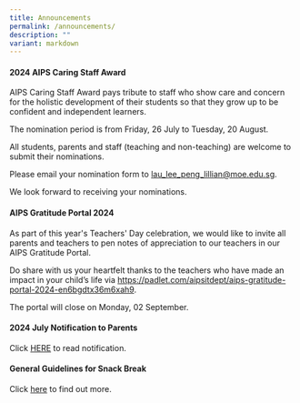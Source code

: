 ```yaml
---
title: Announcements
permalink: /announcements/
description: ""
variant: markdown
---
```

#### 2024 AIPS Caring Staff Award

AIPS Caring Staff Award pays tribute to staff who show care and concern for the holistic development of their students so that they grow up to be confident and independent learners. 

The nomination period is from Friday, 26 July to Tuesday, 20 August. 

All students, parents and staff (teaching and non-teaching) are welcome to submit their nominations. 

Please email your nomination form to lau_lee_peng_lillian@moe.edu.sg.

We look forward to receiving your nominations.


#### AIPS Gratitude Portal 2024

As part of this year's Teachers' Day celebration, we would like to invite all parents and teachers to pen notes of appreciation to our teachers in our AIPS Gratitude Portal. 

Do share with us your heartfelt thanks to the teachers who have made an impact in your child’s life via https://padlet.com/aipsitdept/aips-gratitude-portal-2024-en6bgdtx36m6xah9. 

The portal will close on Monday, 02 September.


#### 2024 July Notification to Parents

Click [HERE](/partners/resources-for-parents-students/SchoolNotificationstoparents/) to read notification.



#### General Guidelines for Snack Break

Click [here](/partners/students-and-parents-resources/generalguidelinesforsnackbreak/) to find out more.